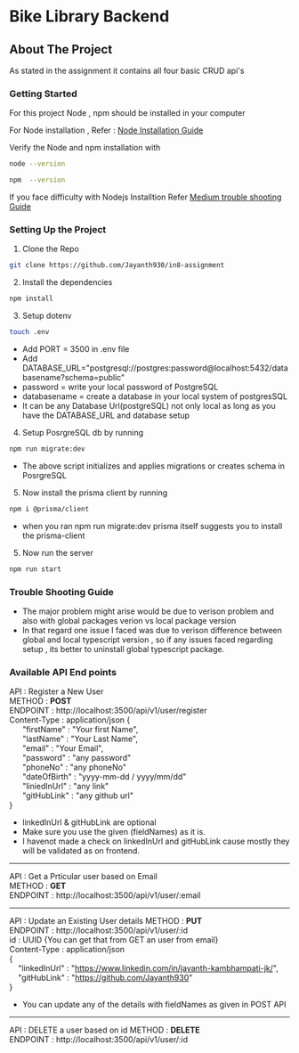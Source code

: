 
# Bike Library Backend

## About The Project
 As stated in the assignment it contains all four basic CRUD api's

### Getting Started

 For this project Node , npm should be installed in your computer
 
 For Node installation , Refer : [Node Installation Guide](https://nodejs.org/en/download/source-code)
 
  Verify the Node and npm installation with 
  ```sh
  node --version
  ```
  ```sh
  npm  --version 
  ```
If you face difficulty with Nodejs Installtion Refer
[Medium trouble shooting Guide](https://medium.com/@asiandigitalhub/troubleshooting-installation-issues-for-node-js-40ef0261e54c)

### Setting Up the Project
1. Clone the Repo
```sh
git clone https://github.com/Jayanth930/in8-assignment
```
2. Install the dependencies
```sh
npm install 
```
3. Setup dotenv
```sh
touch .env
```
* Add PORT = 3500 in .env file
* Add DATABASE_URL="postgresql://postgres:password@localhost:5432/databasename?schema=public"
* password = write your local password of PostgreSQL
* databasename = create a database in your local system of postgresSQL
* It can be any Database Url(postgreSQL) not only local as long as you have the DATABASE_URL and database setup 

4. Setup PosrgreSQL db by running
```sh 
npm run migrate:dev
```
* The above script initializes and applies migrations or  creates schema in PosrgreSQL
5. Now install the prisma client by running
```sh
npm i @prisma/client
```
* when you ran npm run migrate:dev prisma itself suggests you to install the prisma-client
5. Now run the server 
```sh
npm run start 
```

### Trouble Shooting Guide
* The major problem might arise would be due to verison problem and also with global packages verion vs local package version
* In that regard one issue I faced was due to verison difference between global and local typescript version , so if any issues faced regarding setup , its better to uninstall global typescript package.

### Available API End points

API : Register a New User  
METHOD : **POST**  
ENDPOINT : http://localhost:3500/api/v1/user/register    
Content-Type : application/json
{  
    &nbsp; &nbsp; &nbsp; "firstName" : "Your first Name",  
    &nbsp; &nbsp; &nbsp; "lastName" : "Your Last Name",  
    &nbsp; &nbsp; &nbsp; "email" : "Your Email",  
    &nbsp; &nbsp; &nbsp; "password" : "any password"  
    &nbsp; &nbsp; &nbsp; "phoneNo" : "any phoneNo"  
    &nbsp; &nbsp; &nbsp; "dateOfBirth" : "yyyy-mm-dd / yyyy/mm/dd"  
    &nbsp; &nbsp; &nbsp; "liniedInUrl" : "any link"  
    &nbsp; &nbsp; &nbsp; "gitHubLink" : "any github url"  
}
* linkedInUrl & gitHubLink are optional
* Make sure you use the given (fieldNames) as it is.
* I havenot made a check on linkedInUrl and gitHubLink cause mostly they will be validated as on frontend.
---

API : Get a Prticular user based on Email  
METHOD : **GET**  
ENDPOINT : http://localhost:3500/api/v1/user/:email 

---

API : Update an Existing User details
METHOD : **PUT**  
ENDPOINT : http://localhost:3500/api/v1/user/:id  
id : UUID {You can get that from GET an user from email}  
Content-Type : application/json  
{    
  &nbsp; &nbsp;  "linkedInUrl" : "https://www.linkedin.com/in/jayanth-kambhampati-jk/",  
&nbsp; &nbsp; "gitHubLink" : "https://github.com/Jayanth930"  
}
* You can update any of the details with fieldNames as given in POST API

---

API : DELETE a user based on id 
METHOD : **DELETE**  
ENDPOINT : http://localhost:3500/api/v1/user/:id